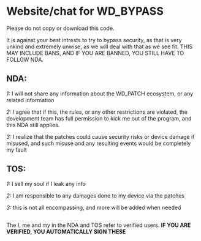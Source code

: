 # Website/chat for WD_BYPASS
Please do not copy or download this code.

It is against your best intrests to try to bypass security, as that is very unkind and extremely unwise, as we will deal with that as we see fit.  THIS MAY INCLUDE BANS, AND IF YOU ARE BANNED, YOU STILL HAVE TO FOLLOW NDA.

## NDA:
*1:* I will not share any information about the WD_PATCH ecosystem, or any related information

*2:* I agree that if this, the rules, or any other restrictions are violated, the development team has full permission to kick me out of the program, and this NDA still applies.

*3:* I realize that the patches could cause security risks or device damage if misused, and such misuse and any resulting events would be completely my fault


## TOS:
*1:* I sell my soul if I leak any info

*2:* I am responsible to any damages done to my device via the patches

*3:* this is not all encompassing, and more will be added when needed

##
The I, me and my in the NDA and TOS refer to verified users.  **IF YOU ARE VERIFIED, YOU AUTOMATICALLY SIGN THESE**